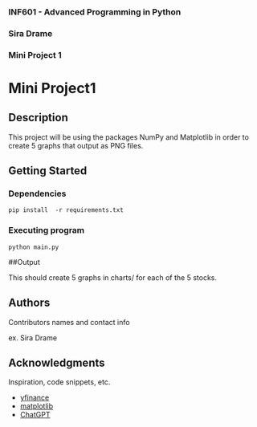 ### INF601 - Advanced Programming in Python
### Sira  Drame 
### Mini Project 1


# Mini Project1


## Description

This project will be using the packages NumPy and Matplotlib in order to create 5 graphs that output as PNG files.

## Getting Started

### Dependencies

```
pip install  -r requirements.txt
```

### Executing program

```
python main.py
```

##Output

This should create 5 graphs in charts/ for each of  the 5 stocks.

## Authors

Contributors names and contact info

ex. Sira Drame   

## Acknowledgments

Inspiration, code snippets, etc.
* [yfinance](https://pypi.org/project/yfinance/)
* [matplotlib](https://matplotlib.org/stable/tutorials/pyplot.html)
* [ChatGPT](https://chatgpt.com/)
